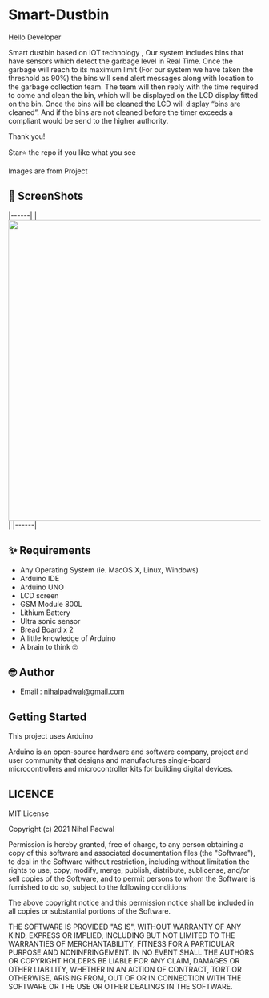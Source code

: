 # Smart-Dustbin

Hello Developer

Smart dustbin based on IOT technology , Our system includes bins that have sensors which detect the garbage level in Real Time. Once the garbage will reach to its maximum limit (For our system we have taken the threshold as 90%) the bins will send alert messages along with location to the garbage collection team. The team will then reply with the time required to come and clean the bin, which will be displayed on the LCD display fitted on the bin. Once the bins will be cleaned the LCD will display “bins are cleaned”. And if the bins are not cleaned before the timer exceeds a compliant would be send to the higher authority.

Thank you!

Star⭐ the repo if you like what you see


Images are from Project
## 📸 ScreenShots

|------|
|<img src="s1.png" width="600">|
|------|


## ✨ Requirements
* Any Operating System (ie. MacOS X, Linux, Windows)
* Arduino IDE 
* Arduino UNO
* LCD screen
* GSM Module 800L
* Lithium Battery 
* Ultra sonic sensor
* Bread Board x 2
* A little knowledge of Arduino 
* A brain to think 🤓

## 🤓 Author
* Email : nihalpadwal@gmail.com


## Getting Started

This project uses Arduino 

Arduino is an open-source hardware and software company, project and user community that designs and 
manufactures single-board microcontrollers and microcontroller kits for building digital devices.

## LICENCE
 MIT License

Copyright (c) 2021 Nihal Padwal

Permission is hereby granted, free of charge, to any person obtaining a copy
of this software and associated documentation files (the "Software"), to deal
in the Software without restriction, including without limitation the rights
to use, copy, modify, merge, publish, distribute, sublicense, and/or sell
copies of the Software, and to permit persons to whom the Software is
furnished to do so, subject to the following conditions:

The above copyright notice and this permission notice shall be included in all
copies or substantial portions of the Software.

THE SOFTWARE IS PROVIDED "AS IS", WITHOUT WARRANTY OF ANY KIND, EXPRESS OR
IMPLIED, INCLUDING BUT NOT LIMITED TO THE WARRANTIES OF MERCHANTABILITY,
FITNESS FOR A PARTICULAR PURPOSE AND NONINFRINGEMENT. IN NO EVENT SHALL THE
AUTHORS OR COPYRIGHT HOLDERS BE LIABLE FOR ANY CLAIM, DAMAGES OR OTHER
LIABILITY, WHETHER IN AN ACTION OF CONTRACT, TORT OR OTHERWISE, ARISING FROM,
OUT OF OR IN CONNECTION WITH THE SOFTWARE OR THE USE OR OTHER DEALINGS IN THE
SOFTWARE.

